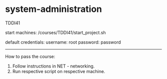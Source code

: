 # system-administration
TDDI41

start machines:
/courses/TDDI41/start_project.sh

default credentials:
  username: root
  password: password

----

How to pass the course:
1. Follow instructions in NET - networking.
2. Run respective script on respective machine.
